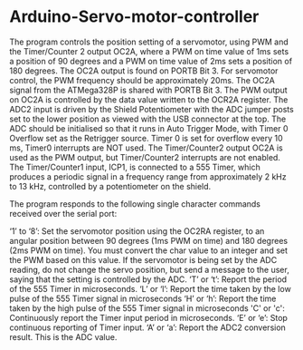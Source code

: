 # Arduino-Servo-motor-controller
The program controls the position setting of a servomotor, using PWM and the Timer/Counter 2 output OC2A, where a PWM on time value of 1ms sets a position of 90 degrees and a PWM on time value of 2ms sets a position of 180 degrees. The OC2A output is found on PORTB Bit 3.
For servomotor control, the PWM frequency should be approximately 20ms.
The OC2A signal from the ATMega328P is shared with PORTB Bit 3. The PWM output on OC2A is controlled by the data value written to the OCR2A register. 
The ADC2 input is driven by the Shield Potentiometer with the ADC jumper posts set to the lower position as viewed with the USB connector at the top.  The ADC should be initialised so that it runs in Auto Trigger Mode, with Timer 0 Overflow set as the Retrigger source. Timer 0 is set for overflow every 10 ms, Timer0 interrupts are NOT used.
The Timer/Counter2 output OC2A is used as the PWM output, but Timer/Counter2 interrupts are not enabled.
The Timer/Counter1 input, ICP1, is connected to a 555 Timer, which produces a periodic signal in a frequency range from approximately 2 kHz to 13 kHz, controlled by a potentiometer on the shield.

The program responds to the following single character commands received over the serial port:

‘1’ to ‘8’: Set the servomotor position using the OC2RA register, to an angular position between 90 degrees (1ms PWM on time) and 180 degrees (2ms PWM on time). You must convert the char value to an integer and set the PWM based on this value. If the servomotor is being set by the ADC reading, do not change the servo position, but send a message to the user, saying that the setting is controlled by the ADC.
‘T’ or ‘t’: Report the period of the 555 Timer in microseconds.
‘L’ or ‘l’: Report the time taken by the low pulse of the 555 Timer signal in microseconds
‘H’ or ‘h’: Report the time taken by the high pulse of the 555 Timer signal in microseconds
'C' or 'c': Continuously report the Timer input period in microseconds.
‘E’ or ‘e’: Stop continuous reporting of Timer input.
‘A’ or ‘a’: Report the ADC2 conversion result. This is the ADC value.
